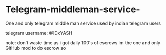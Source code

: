 # Telegram-middleman-service-
One and only telegram middle man service used by indian telegram users


telegram username: @IDxYASH

note: don't waste time as i got daily 100's of escrows im the one and only GitHub mod to do escrow so 
